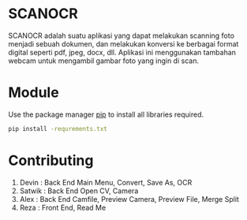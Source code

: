 # SCANOCR

SCANOCR adalah suatu aplikasi yang dapat melakukan scanning foto menjadi sebuah dokumen, dan melakukan konversi ke berbagai format digital seperti pdf, jpeg, docx, dll. Aplikasi ini menggunakan tambahan webcam untuk mengambil gambar foto yang ingin di scan.


# Module
Use the package manager [pip](https://pip.pypa.io/en/stable/) to install all libraries required.
```bash
pip install -requrements.txt
```

# Contributing

1. Devin   : Back End Main Menu, Convert, Save As, OCR
2. Satwik  : Back End Open CV, Camera
3. Alex    : Back End Camfile, Preview Camera, Preview File, Merge Split
4. Reza    : Front End, Read Me
